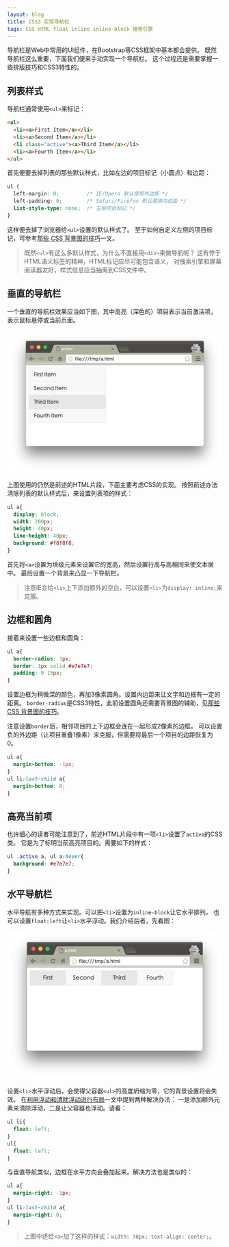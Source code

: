 ```yaml
---
layout: blog
title: CSS3 实现导航栏
tags: CSS HTML float inline inline-block 搜索引擎
---
```


导航栏是Web中常用的UI组件，在Bootstrap等CSS框架中基本都会提供。
既然导航栏这么重要，下面我们便来手动实现一个导航栏。
这个过程还是需要掌握一些排版技巧和CSS3特性的。

## 列表样式

导航栏通常使用`<ul>`来标记：

``` html
<ul>
  <li><a>First Item</a></li>
  <li><a>Second Item</a></li>
  <li class="active"><a>Third Item</a></li>
  <li><a>Fourth Item</a></li>
</ul>
```

首先便要去掉列表的那些默认样式，比如左边的项目标记（小圆点）和边距：

```css
ul {
  left-margin: 0;         /* IE/Opera 默认使用外边距 */
  left-padding: 0;        /* Safari/Firefox 默认使用内边距 */
  list-style-type: none;  /* 左侧项目标记 */
}
```

这样便去掉了浏览器给`<ul>`设置的默认样式了。
至于如何自定义左侧的项目标记，可参考[那些 CSS 背景图的技巧][bg-img]一文。

<!--more-->

> 既然`<ul>`有这么多默认样式，为什么不直接用`<div>`来做导航呢？
> 这有悖于HTML语义标签的精神，HTML标记应尽可能包含语义，
> 对搜索引擎和屏幕阅读器友好，样式信息应当抽离到CSS文件中。

## 垂直的导航栏

一个垂直的导航栏效果应当如下图，其中高亮（深色的）项目表示当前激活项，
表示鼠标悬停或当前页面。

![vertical navbar][vertical]

上图使用的仍然是前述的HTML片段，下面主要考虑CSS的实现。
按照前述办法清除列表的默认样式后，来设置列表项的样式：

```css
ul a{
  display: block;
  width: 200px;
  height: 40px;
  line-height: 40px;
  background: #f8f8f8;
}
```

首先将`<a>`设置为块级元素来设置它的宽高，然后设置行高与高相同来使文本居中。
最后设置一个背景来凸显一下导航栏。

> 注意IE会给`<li>`上下添加额外的空白，可以设置`<li>`为`display: inline;`来克服。

## 边框和圆角

接着来设置一些边框和圆角：

```css
ul a{
  border-radius: 3px;
  border: 1px solid #e7e7e7;
  padding: 0 15px;
}
```

设置边框为稍微深的颜色，再加3像素圆角。设置内边距来让文字和边框有一定的距离。
`border-radius`是CSS3特性，此前设置圆角还需要背景图的辅助，见[那些 CSS 背景图的技巧][bg-img]。

注意设置`border`后，相邻项目的上下边框会连在一起形成2像素的边框。
可以设置负的外边距（让项目重叠1像素）来克服，但需要将最后一个项目的边距恢复为0。

```css
ul a{
  margin-bottom: -1px;
}
ul li:last-child a{
  margin-bottom: 0;
}
```

## 高亮当前项

也许细心的读者可能注意到了，前述HTML片段中有一项`<li>`设置了`active`的CSS类。
它是为了标明当前高亮项目的。需要如下的样式：

```css
ul .active a, ul a:hover{
  background: #e7e7e7;
}
```

## 水平导航栏

水平导航有多种方式来实现。可以把`<li>`设置为`inline-block`让它水平排列，
也可以设置`float:left`让`<li>`水平浮动。我们介绍后者，先看图：

![horizontal navbar][horizontal]

设置`<li>`水平浮动后，会使得父容器`<ul>`的高度坍缩为零，它的背景设置将会失效。
在[利用浮动和清除浮动进行布局][floating]一文中提到两种解决办法：
一是添加额外元素来清除浮动，二是让父容器也浮动。请看：

```css
ul li{
  float: left;
}
ul{
  float: left;
}
```

与垂直导航类似，边框在水平方向会叠加起来。解决方法也是类似的：

```css
ul a{
  margin-right: -1px;
}
ul li:last-child a{
  margin-right: 0;
}
```

> 上图中还给`<a>`加了这样的样式：`width: 70px; text-align: center;`。

[bg-img]: /2016/02/27/background-image.html
[vertical]: /assets/img/blog/css/vertical-navbar@2x.png
[horizontal]: /assets/img/blog/css/horizontal-navbar@2x.png
[floating]: /2016/01/28/css-floating.html
